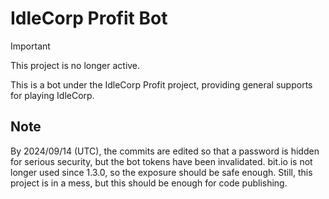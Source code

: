 # IdleCorp Profit Bot

> [!IMPORTANT]
> This project is no longer active.

This is a bot under the IdleCorp Profit project, providing general supports for playing IdleCorp.

## Note

By 2024/09/14 (UTC), the commits are edited so that a password is hidden for serious security,
but the bot tokens have been invalidated. bit.io is not longer used since 1.3.0,
so the exposure should be safe enough. Still, this project is in a mess, but
this should be enough for code publishing.
